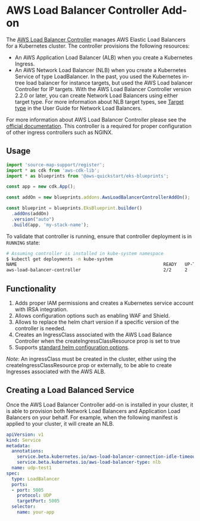 # AWS Load Balancer Controller Add-on

The [AWS Load Balancer Controller](https://docs.aws.amazon.com/eks/latest/userguide/aws-load-balancer-controller.html) manages AWS Elastic Load Balancers for a Kubernetes cluster. The controller provisions the following resources:

- An AWS Application Load Balancer (ALB) when you create a Kubernetes Ingress.
- An AWS Network Load Balancer (NLB) when you create a Kubernetes Service of type LoadBalancer. In the past, you used the Kubernetes in-tree load balancer for instance targets, but used the AWS Load balancer Controller for IP targets. With the AWS Load Balancer Controller version 2.2.0 or later, you can create Network Load Balancers using either target type. For more information about NLB target types, see [Target type](https://docs.aws.amazon.com/elasticloadbalancing/latest/network/load-balancer-target-groups.html#target-type) in the User Guide for Network Load Balancers.

For more information about AWS Load Balancer Controller please see the [official documentation](https://docs.aws.amazon.com/eks/latest/userguide/aws-load-balancer-controller.html). This controller is a required for proper configuration of other ingress controllers such as NGINX.

## Usage

```typescript
import 'source-map-support/register';
import * as cdk from 'aws-cdk-lib';
import * as blueprints from '@aws-quickstart/eks-blueprints';

const app = new cdk.App();

const addOn = new blueprints.addons.AwsLoadBalancerControllerAddOn();

const blueprint = blueprints.EksBlueprint.builder()
  .addOns(addOn)
  .version("auto")
  .build(app, 'my-stack-name');
```

To validate that controller is running, ensure that controller deployment is in `RUNNING` state:

```bash
# Assuming controller is installed in kube-system namespace
$ kubectl get deployments -n kube-system
NAME                                                       READY   UP-TO-DATE   AVAILABLE   AGE
aws-load-balancer-controller                               2/2     2            2           3m58s
```

## Functionality

1. Adds proper IAM permissions and creates a Kubernetes service account with IRSA integration. 
2. Allows configuration options such as enabling WAF and Shield. 
3. Allows to replace the helm chart version if a specific version of the controller is needed.
4. Creates an IngressClass associated with the AWS Load Balance Controller when the createIngressClassResource prop is set to true
5. Supports [standard helm configuration options](./index.md#standard-helm-add-on-configuration-options).

_Note_: An ingressClass must be created in the cluster, either using the createIngressClassResource prop or externally, to be able to create Ingresses associated with the AWS ALB.

## Creating a Load Balanced Service

Once the AWS Load Balancer Controller add-on is installed in your cluster, it is able to provision both Network Load Balancers and Application Load Balancers on your behalf. For example, when the following manifest is applied to your cluster, it will create an NLB.

```yaml
apiVersion: v1
kind: Service
metadata:
  annotations:
    service.beta.kubernetes.io/aws-load-balancer-connection-idle-timeout: '60'
    service.beta.kubernetes.io/aws-load-balancer-type: nlb
  name: udp-test1
spec:
  type: LoadBalancer
  ports:
  - port: 5005
    protocol: UDP
    targetPort: 5005
  selector:
    name: your-app
```

